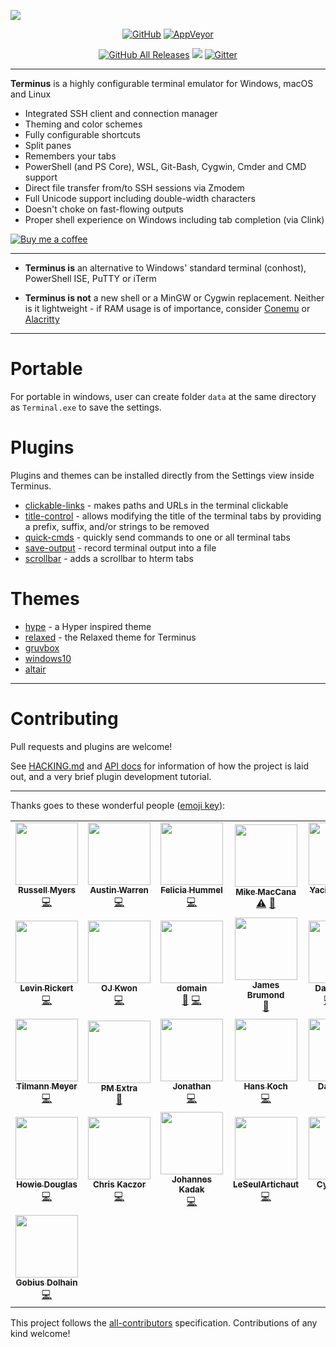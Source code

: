 ![](https://github.com/Eugeny/terminus/raw/master/docs/readme.png)


<p align="center">
  <a href="https://raw.githubusercontent.com/Eugeny/terminus/master/LICENSE"><img alt="GitHub" src="https://img.shields.io/github/license/eugeny/terminus.svg?label=License&style=flat-square"></a> <a href="https://ci.appveyor.com/project/Eugeny/terminus"><img alt="AppVeyor" src="https://img.shields.io/appveyor/ci/eugeny/terminus.svg?label=CI&logo=appveyor&logoColor=white&style=flat-square"></a>
</p>

<p align="center">
  <a href="https://github.com/Eugeny/terminus/releases/latest"><img alt="GitHub All Releases" src="https://img.shields.io/github/downloads/eugeny/terminus/total.svg?label=DOWNLOAD&logo=github&style=for-the-badge"></a> <a href="https://ci.appveyor.com/project/Eugeny/terminus/build/artifacts"><img src="https://img.shields.io/badge/download-nightly%20build-magenta.svg?logo=appveyor&style=for-the-badge"/></a> <a href="https://gitter.im/terminus-terminal/community"><img alt="Gitter" src="https://img.shields.io/gitter/room/terminus/community.svg?color=blue&logo=gitter&style=for-the-badge"></a>
</p>

----

**Terminus** is a highly configurable terminal emulator for Windows, macOS and Linux

  * Integrated SSH client and connection manager
  * Theming and color schemes
  * Fully configurable shortcuts
  * Split panes
  * Remembers your tabs
  * PowerShell (and PS Core), WSL, Git-Bash, Cygwin, Cmder and CMD support
  * Direct file transfer from/to SSH sessions via Zmodem
  * Full Unicode support including double-width characters
  * Doesn't choke on fast-flowing outputs
  * Proper shell experience on Windows including tab completion (via Clink)


[![Buy me a coffee](https://github.com/Eugeny/terminus/raw/master/docs/kofi.png)](https://ko-fi.com/eugeny)

---

* **Terminus is** an alternative to Windows' standard terminal (conhost), PowerShell ISE, PuTTY or iTerm

* **Terminus is not** a new shell or a MinGW or Cygwin replacement. Neither is it lightweight - if RAM usage is of importance, consider [Conemu](https://conemu.github.io) or [Alacritty](https://github.com/jwilm/alacritty)

---

# Portable

For portable in windows, user can create folder `data` at the same directory as `Terminal.exe` to save the settings.

# Plugins

Plugins and themes can be installed directly from the Settings view inside Terminus.

  * [clickable-links](https://github.com/Eugeny/terminus-clickable-links) - makes paths and URLs in the terminal clickable
  * [title-control](https://github.com/kbjr/terminus-title-control) - allows modifying the title of the terminal tabs by providing a prefix, suffix, and/or strings to be removed
  * [quick-cmds](https://github.com/Domain/terminus-quick-cmds) - quickly send commands to one or all terminal tabs
  * [save-output](https://github.com/Eugeny/terminus-save-output) - record terminal output into a file
  * [scrollbar](https://github.com/kbjr/terminus-scrollbar) - adds a scrollbar to hterm tabs

# Themes

  * [hype](https://github.com/Eugeny/terminus-theme-hype) - a Hyper inspired theme
  * [relaxed](https://github.com/Relaxed-Theme/relaxed-terminal-themes#terminus) - the Relaxed theme for Terminus
  * [gruvbox](https://github.com/porkloin/terminus-theme-gruvbox)
  * [windows10](https://www.npmjs.com/package/terminus-theme-windows10)
  * [altair](https://github.com/yxuko/terminus-altair)

---

# Contributing

Pull requests and plugins are welcome!

See [HACKING.md](https://github.com/Eugeny/terminus/blob/master/HACKING.md) and [API docs](http://ajenti.org/terminus-docs/) for information of how the project is laid out, and a very brief plugin development tutorial.

---

Thanks goes to these wonderful people ([emoji key](https://allcontributors.org/docs/en/emoji-key)):

<!-- ALL-CONTRIBUTORS-LIST:START - Do not remove or modify this section -->
<!-- prettier-ignore-start -->
<!-- markdownlint-disable -->
<table>
  <tr>
    <td align="center"><a href="http://www.russellmyers.com"><img src="https://avatars2.githubusercontent.com/u/184085?v=4" width="100px;" alt=""/><br /><sub><b>Russell Myers</b></sub></a><br /><a href="https://github.com/Eugeny/terminus/commits?author=mezner" title="Code">💻</a></td>
    <td align="center"><a href="http://www.morwire.com"><img src="https://avatars1.githubusercontent.com/u/3991658?v=4" width="100px;" alt=""/><br /><sub><b>Austin Warren</b></sub></a><br /><a href="https://github.com/Eugeny/terminus/commits?author=ehwarren" title="Code">💻</a></td>
    <td align="center"><a href="https://github.com/Drachenkaetzchen"><img src="https://avatars1.githubusercontent.com/u/162974?v=4" width="100px;" alt=""/><br /><sub><b>Felicia Hummel</b></sub></a><br /><a href="https://github.com/Eugeny/terminus/commits?author=Drachenkaetzchen" title="Code">💻</a></td>
    <td align="center"><a href="https://github.com/mikemaccana"><img src="https://avatars2.githubusercontent.com/u/172594?v=4" width="100px;" alt=""/><br /><sub><b>Mike MacCana</b></sub></a><br /><a href="https://github.com/Eugeny/terminus/commits?author=mikemaccana" title="Tests">⚠️</a> <a href="#design-mikemaccana" title="Design">🎨</a></td>
    <td align="center"><a href="https://github.com/yxuko"><img src="https://avatars1.githubusercontent.com/u/1786317?v=4" width="100px;" alt=""/><br /><sub><b>Yacine Kanzari</b></sub></a><br /><a href="https://github.com/Eugeny/terminus/commits?author=yxuko" title="Code">💻</a></td>
    <td align="center"><a href="https://github.com/BBJip"><img src="https://avatars2.githubusercontent.com/u/32908927?v=4" width="100px;" alt=""/><br /><sub><b>BBJip</b></sub></a><br /><a href="https://github.com/Eugeny/terminus/commits?author=BBJip" title="Code">💻</a></td>
    <td align="center"><a href="https://github.com/Futagirl"><img src="https://avatars2.githubusercontent.com/u/33533958?v=4" width="100px;" alt=""/><br /><sub><b>Futagirl</b></sub></a><br /><a href="#design-Futagirl" title="Design">🎨</a></td>
  </tr>
  <tr>
    <td align="center"><a href="https://www.levrik.io"><img src="https://avatars3.githubusercontent.com/u/9491603?v=4" width="100px;" alt=""/><br /><sub><b>Levin Rickert</b></sub></a><br /><a href="https://github.com/Eugeny/terminus/commits?author=levrik" title="Code">💻</a></td>
    <td align="center"><a href="https://kwonoj.github.io"><img src="https://avatars2.githubusercontent.com/u/1210596?v=4" width="100px;" alt=""/><br /><sub><b>OJ Kwon</b></sub></a><br /><a href="https://github.com/Eugeny/terminus/commits?author=kwonoj" title="Code">💻</a></td>
    <td align="center"><a href="https://github.com/Domain"><img src="https://avatars2.githubusercontent.com/u/903197?v=4" width="100px;" alt=""/><br /><sub><b>domain</b></sub></a><br /><a href="#plugin-Domain" title="Plugin/utility libraries">🔌</a> <a href="https://github.com/Eugeny/terminus/commits?author=Domain" title="Code">💻</a></td>
    <td align="center"><a href="http://www.jbrumond.me"><img src="https://avatars1.githubusercontent.com/u/195127?v=4" width="100px;" alt=""/><br /><sub><b>James Brumond</b></sub></a><br /><a href="#plugin-kbjr" title="Plugin/utility libraries">🔌</a></td>
    <td align="center"><a href="http://www.growingwiththeweb.com"><img src="https://avatars0.githubusercontent.com/u/2193314?v=4" width="100px;" alt=""/><br /><sub><b>Daniel Imms</b></sub></a><br /><a href="https://github.com/Eugeny/terminus/commits?author=Tyriar" title="Code">💻</a> <a href="#plugin-Tyriar" title="Plugin/utility libraries">🔌</a> <a href="https://github.com/Eugeny/terminus/commits?author=Tyriar" title="Tests">⚠️</a></td>
    <td align="center"><a href="https://github.com/baflo"><img src="https://avatars2.githubusercontent.com/u/834350?v=4" width="100px;" alt=""/><br /><sub><b>Florian Bachmann</b></sub></a><br /><a href="https://github.com/Eugeny/terminus/commits?author=baflo" title="Code">💻</a></td>
    <td align="center"><a href="http://michael-kuehnel.de"><img src="https://avatars2.githubusercontent.com/u/441011?v=4" width="100px;" alt=""/><br /><sub><b>Michael Kühnel</b></sub></a><br /><a href="https://github.com/Eugeny/terminus/commits?author=mischah" title="Code">💻</a> <a href="#design-mischah" title="Design">🎨</a></td>
  </tr>
  <tr>
    <td align="center"><a href="https://github.com/NieLeben"><img src="https://avatars3.githubusercontent.com/u/47182955?v=4" width="100px;" alt=""/><br /><sub><b>Tilmann Meyer</b></sub></a><br /><a href="https://github.com/Eugeny/terminus/commits?author=NieLeben" title="Code">💻</a></td>
    <td align="center"><a href="http://www.jubeat.net"><img src="https://avatars3.githubusercontent.com/u/11289158?v=4" width="100px;" alt=""/><br /><sub><b>PM Extra</b></sub></a><br /><a href="https://github.com/Eugeny/terminus/issues?q=author%3APMExtra" title="Bug reports">🐛</a></td>
    <td align="center"><a href="https://jjuhas.keybase.pub//"><img src="https://avatars1.githubusercontent.com/u/6438760?v=4" width="100px;" alt=""/><br /><sub><b>Jonathan</b></sub></a><br /><a href="https://github.com/Eugeny/terminus/commits?author=IgnusG" title="Code">💻</a></td>
    <td align="center"><a href="https://hans-koch.me"><img src="https://avatars0.githubusercontent.com/u/1093709?v=4" width="100px;" alt=""/><br /><sub><b>Hans Koch</b></sub></a><br /><a href="https://github.com/Eugeny/terminus/commits?author=hammster" title="Code">💻</a></td>
    <td align="center"><a href="http://thepuzzlemaker.info"><img src="https://avatars3.githubusercontent.com/u/12666617?v=4" width="100px;" alt=""/><br /><sub><b>Dak Smyth</b></sub></a><br /><a href="https://github.com/Eugeny/terminus/commits?author=ThePuzzlemaker" title="Code">💻</a></td>
    <td align="center"><a href="http://yfwz100.github.io"><img src="https://avatars2.githubusercontent.com/u/983211?v=4" width="100px;" alt=""/><br /><sub><b>Wang Zhi</b></sub></a><br /><a href="https://github.com/Eugeny/terminus/commits?author=yfwz100" title="Code">💻</a></td>
    <td align="center"><a href="https://github.com/jack1142"><img src="https://avatars0.githubusercontent.com/u/6032823?v=4" width="100px;" alt=""/><br /><sub><b>jack1142</b></sub></a><br /><a href="https://github.com/Eugeny/terminus/commits?author=jack1142" title="Code">💻</a></td>
  </tr>
  <tr>
    <td align="center"><a href="https://github.com/hdougie"><img src="https://avatars1.githubusercontent.com/u/450799?v=4" width="100px;" alt=""/><br /><sub><b>Howie Douglas</b></sub></a><br /><a href="https://github.com/Eugeny/terminus/commits?author=hdougie" title="Code">💻</a></td>
    <td align="center"><a href="https://chriskaczor.com"><img src="https://avatars2.githubusercontent.com/u/180906?v=4" width="100px;" alt=""/><br /><sub><b>Chris Kaczor</b></sub></a><br /><a href="https://github.com/Eugeny/terminus/commits?author=ckaczor" title="Code">💻</a></td>
    <td align="center"><a href="https://www.boxmein.net"><img src="https://avatars1.githubusercontent.com/u/358714?v=4" width="100px;" alt=""/><br /><sub><b>Johannes Kadak</b></sub></a><br /><a href="https://github.com/Eugeny/terminus/commits?author=boxmein" title="Code">💻</a></td>
    <td align="center"><a href="https://github.com/LeSeulArtichaut"><img src="https://avatars1.githubusercontent.com/u/38361244?v=4" width="100px;" alt=""/><br /><sub><b>LeSeulArtichaut</b></sub></a><br /><a href="https://github.com/Eugeny/terminus/commits?author=LeSeulArtichaut" title="Code">💻</a></td>
    <td align="center"><a href="https://github.com/CyrilTaylor"><img src="https://avatars0.githubusercontent.com/u/12631466?v=4" width="100px;" alt=""/><br /><sub><b>Cyril Taylor</b></sub></a><br /><a href="https://github.com/Eugeny/terminus/commits?author=CyrilTaylor" title="Code">💻</a></td>
    <td align="center"><a href="https://github.com/nstefanou"><img src="https://avatars3.githubusercontent.com/u/51129173?v=4" width="100px;" alt=""/><br /><sub><b>nstefanou</b></sub></a><br /><a href="https://github.com/Eugeny/terminus/commits?author=nstefanou" title="Code">💻</a> <a href="#plugin-nstefanou" title="Plugin/utility libraries">🔌</a></td>
    <td align="center"><a href="https://github.com/orin220444"><img src="https://avatars3.githubusercontent.com/u/30747229?v=4" width="100px;" alt=""/><br /><sub><b>orin220444</b></sub></a><br /><a href="https://github.com/Eugeny/terminus/commits?author=orin220444" title="Code">💻</a></td>
  </tr>
  <tr>
    <td align="center"><a href="https://github.com/Goobles"><img src="https://avatars3.githubusercontent.com/u/8776771?v=4" width="100px;" alt=""/><br /><sub><b>Gobius Dolhain</b></sub></a><br /><a href="https://github.com/Eugeny/terminus/commits?author=Goobles" title="Code">💻</a></td>
  </tr>
</table>

<!-- markdownlint-enable -->
<!-- prettier-ignore-end -->
<!-- ALL-CONTRIBUTORS-LIST:END -->

This project follows the [all-contributors](https://github.com/all-contributors/all-contributors) specification. Contributions of any kind welcome!
